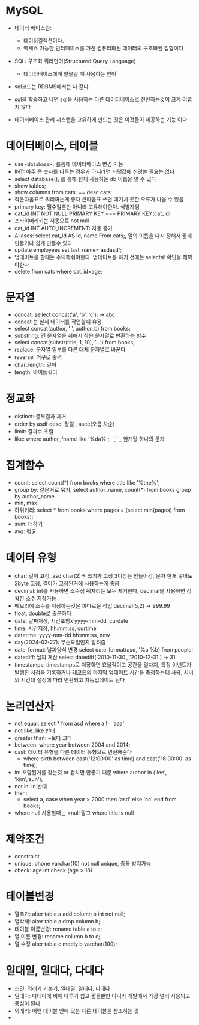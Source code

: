 # MySQL

* 데이터 베이스란:
  *  데이터컬렉션이다.
  *  엑세스 가능한 인터페이스를 가진 컴퓨터화된 데이터의 구조화된 집합이다

* SQL: 구조화 쿼리언어(Structured Query Language)
  * 데이터베이스에게 말을걸 때 사용하는 언어
* sql코드는 RDBMS에서는 다 같다
* sql을 학습하고 나면 sql을 사용하는 다른 데이터베이스로 전환하는것이 크게 어렵지 않다
* 데이터베이스 관리 시스텝을 고유하게 만드는 것은 이것들이 제공하는 기능 이다 


# 데이터베이스, 테이블

* use `<database>;` 를통해 데이터베이스 변경 가능
* INT: 아주 큰  숫자를 다루는 경우가 아니라면 최댓값에 신경쓸 필요는 없다
* select database(); 를 통해 현재 사용하는 db 이름을 알 수 있다
* show tables;
* show columns from cats; == desc cats;
* 작은따옴표로 쿼리짜는게 좋다 큰따옴표 쓰면 얘기치 못한 오류가 나올 수 있음
* primary key: 필수일뿐만 아니라 고유해아한다. 식별자임
* cat_id INT NOT NULL PRIMARY KEY === PRIMARY KEY(cat_id)
* 프라이머리키는 자동으로 not null
* cat_id INT AUTO_INCREMENT: 자동 증가
* Aliases: select cat_id AS id, name From cats;, 열의 이름을 다시 정해서 짧게 만들거나 쉽게 만들수 있다
* update employees set last_name='asdasd';
* 업데이트를 할때는 주의해줘야한다. 업데이트를 하기 전에는 select로 확인을 해봐야한다
* delete from cats where cat_id=age;
  

# 문자열
* concat: sellect concat('a', 'b', 'c');  -> abc
* concat 는 실제 데이터를 작업할때 유용 
* select concat(author, ' ', author_b) from books;
* substring: 긴 문자열을 취해서 작은 문자열로 반환하는 함수
* select concat(substr(title, 1, 10), '...') from books;
* replace: 문자열 일부를 다른 대체 문자열로 바꾼다
* reverse: 거꾸로 출력
* char_length: 길이
* length: 바이트길이

# 정교화
* distinct: 중복결과 제거
* order by asdf desc: 정렬 , asce(오름 차순)
* limit: 결과수 조절
* like: where author_fname like '%da%';, '_' _ 한개당 하나의 문자 

# 집계함수
* count: select count(*) from books where title like '%the%';
* group by: 같은거로 묶기, select author_name, count(*) from books group by author_name
* min, max
* 하위커리: select * from books where pages = (select min(pages) from books);
* sum: 더하기
* avg: 평균

# 데이터 유형

* char: 길이 고정, asd char(2)-> 크기가 고정 3이상은 안들어감, 문자 한개 넣어도 2byte 고정, 길이가 고정된거에 사용하는게 좋음
* decimal: int를 사용하면 소수점 뒤자리는 모두 제거한다, decimal을 사용하면 정확한 소수 저장가능
* 메모리에 소수를 저장하는것은 까다로운 작업 decimal(5,2) -> 999.99
* float, double로 출분하다
* date: 날짜저장, 시간포함x yyyy-mm-dd, curdate
* time: 시간저장, hh:mm:ss, curtime
* datetime: yyyy-mm-dd hh:mm:ss, now
* day(2024-02-27): 무슨요일인지 알려줌
* date_format: 날짜양식 변경 select date_format(asd, '%a %b) from people;
* datediff: 날짜 계산 select datediff('2010-11-30', '2010-12-31') -> 31
* timestamps: timestamps로 저장하면 효율적이고 공간을 덜차지, 특정 이벤트가 발생한 시점을 기록하거나 레코드의 마지막 업데이트 시간을 측정하는데 사용, 서버의 시간대 설정에 따라 변환되고 자동업데이트 된다
  
# 논리연산자

* not equal: select * from asd where a != 'aaa';
* not like: like 반대
* greater than: ~보다 크다
* between: where year between 2004 and 2014;
* cast: 데이터 유형을 다른 데이터 유형으로 변환해준다
  *  where birth between cast('12:00:00' as time) and cast('16:00:00' as time);
* in: 포함된거를 찾는것 or 겹치면 안좋기 때문 where author in ('lee', 'kim','sun');
* not in: in 반대
* then: 
  * select a, case when year > 2000 then 'asd' else 'cc' end from books;
* where null 사용할때는 =null 말고 where title is null

# 제약조건
* constraint
* unique: phone varchar(10) not null unique, 중복 방지가능
* check: age int check (age > 18)

# 테이블변경
* 열추가: alter table a add column b int not null;
* 열삭제: alter table a drop column b;
* 테이블 이름변경: rename table a to c;
* 열 이름 변경: rename column b to c;
* 열 수정 alter table c modiy b varchar(100);

# 일대일, 일대다, 다대다
* 조인, 외래키 기본키, 일대일, 일대다, 다대다
* 일대다: 다대다에 비해 다루기 쉽고 짧을뿐만 아니라 개발에서 가장 널리 사용되고 중심이 된다
* 외래키: 어떤 테이블 안에 있는 다른 테이블을 참조하는 것
* 
